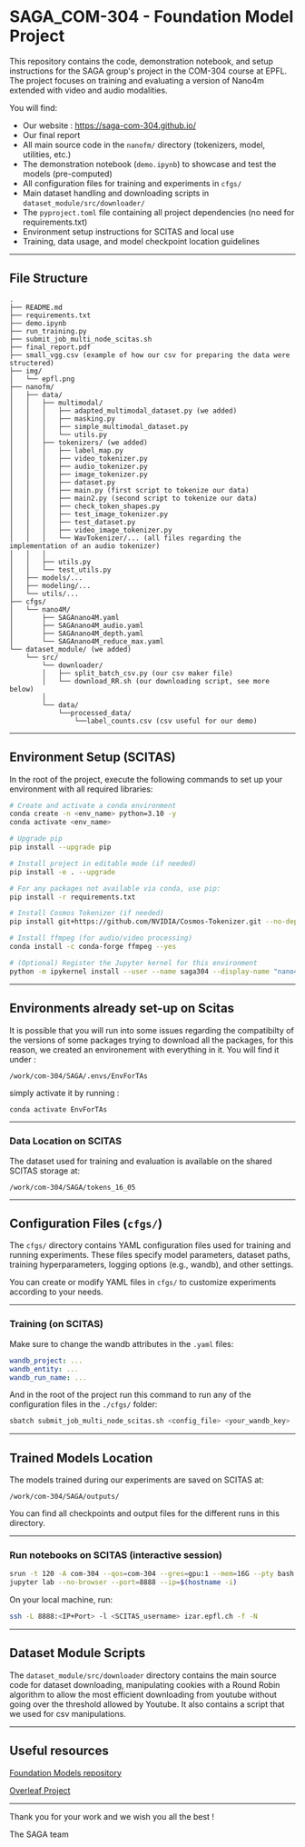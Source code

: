 # SAGA_COM-304 - Foundation Model Project

This repository contains the code, demonstration notebook, and setup instructions for the SAGA group's project in the COM-304 course at EPFL. The project focuses on training and evaluating a version of Nano4m extended with video and audio modalities.

You will find:
- Our website : https://saga-com-304.github.io/
- Our final report
- All main source code in the `nanofm/` directory (tokenizers, model, utilities, etc.)
- The demonstration notebook (`demo.ipynb`) to showcase and test the models (pre-computed)
- All configuration files for training and experiments in `cfgs/`
- Main dataset handling and downloading scripts in `dataset_module/src/downloader/`
- The `pyproject.toml` file containing all project dependencies (no need for requirements.txt)
- Environment setup instructions for SCITAS and local use
- Training, data usage, and model checkpoint location guidelines

---

## File Structure

```text
.
├── README.md
├── requirements.txt
├── demo.ipynb
├── run_training.py
├── submit_job_multi_node_scitas.sh
├── final_report.pdf
├── small_vgg.csv (example of how our csv for preparing the data were structered)
├── img/
│   └── epfl.png
├── nanofm/
│   ├── data/
│   │   ├── multimodal/
│   │   │   ├── adapted_multimodal_dataset.py (we added)
│   │   │   ├── masking.py                      
│   │   │   ├── simple_multimodal_dataset.py
│   │   │   └── utils.py
│   │   ├── tokenizers/ (we added)
│   │   │   ├── label_map.py                  
│   │   │   ├── video_tokenizer.py
│   │   │   ├── audio_tokenizer.py
│   │   │   ├── image_tokenizer.py
│   │   │   ├── dataset.py
│   │   │   ├── main.py (first script to tokenize our data)
│   │   │   ├── main2.py (second script to tokenize our data)
│   │   │   ├── check_token_shapes.py       
│   │   │   ├── test_image_tokenizer.py
│   │   │   ├── test_dataset.py
│   │   │   ├── video_image_tokenizer.py
│   │   │   └── WavTokenizer/... (all files regarding the implementation of an audio tokenizer)
│   │   │       
│   │   ├── utils.py
│   │   └── test_utils.py
│   ├── models/...
│   ├── modeling/...
│   └── utils/...
├── cfgs/
│   └── nano4M/
│       ├── SAGAnano4M.yaml
│       ├── SAGAnano4M_audio.yaml
│       ├── SAGAnano4M_depth.yaml
│       └── SAGAnano4M_reduce_max.yaml
└── dataset_module/ (we added)
    └── src/
        └── downloader/
        │   ├── split_batch_csv.py (our csv maker file)
        │   └── download_RR.sh (our downloading script, see more below)
        │
        └── data/
            └──processed_data/
                └──label_counts.csv (csv useful for our demo)
``` 

---

## Environment Setup (SCITAS)

In the root of the project, execute the following commands to set up your environment with all required libraries:

```bash
# Create and activate a conda environment
conda create -n <env_name> python=3.10 -y
conda activate <env_name>

# Upgrade pip
pip install --upgrade pip

# Install project in editable mode (if needed)
pip install -e . --upgrade

# For any packages not available via conda, use pip:
pip install -r requirements.txt

# Install Cosmos Tokenizer (if needed)
pip install git+https://github.com/NVIDIA/Cosmos-Tokenizer.git --no-dependencies

# Install ffmpeg (for audio/video processing)
conda install -c conda-forge ffmpeg --yes

# (Optional) Register the Jupyter kernel for this environment
python -m ipykernel install --user --name saga304 --display-name "nano4M kernel (saga304)"
```

---

## Environments already set-up on Scitas

It is possible that you will run into some issues regarding the compatibilty of the versions of some packages trying to download all the packages, for this reason, we created an environement with everything in it. You will find it under :

```
/work/com-304/SAGA/.envs/EnvForTAs
```

simply activate it by running :
```bash
conda activate EnvForTAs
```

---

### Data Location on SCITAS

The dataset used for training and evaluation is available on the shared SCITAS storage at:

```
/work/com-304/SAGA/tokens_16_05
```

---
## Configuration Files (`cfgs/`)

The `cfgs/` directory contains YAML configuration files used for training and running experiments. These files specify model parameters, dataset paths, training hyperparameters, logging options (e.g., wandb), and other settings.

You can create or modify YAML files in `cfgs/` to customize experiments according to your needs.

---

### Training (on SCITAS)

Make sure to change the wandb attributes in the `.yaml` files:
```yaml
wandb_project: ...
wandb_entity: ...
wandb_run_name: ...
```
And in the root of the project run this command to run any of the configuration files in the `./cfgs/` folder:
```bash
sbatch submit_job_multi_node_scitas.sh <config_file> <your_wandb_key>
```
---

## Trained Models Location

The models trained during our experiments are saved on SCITAS at:

```
/work/com-304/SAGA/outputs/
```

You can find all checkpoints and output files for the different runs in this directory.

---

### Run notebooks on SCITAS (interactive session)
```bash
srun -t 120 -A com-304 --qos=com-304 --gres=gpu:1 --mem=16G --pty bash
jupyter lab --no-browser --port=8888 --ip=$(hostname -i)
```
On your local machine, run:
```bash
ssh -L 8888:<IP+Port> -l <SCITAS_username> izar.epfl.ch -f -N
```

---

## Dataset Module Scripts

The `dataset_module/src/downloader` directory contains the main source code for dataset downloading, manipulating cookies with a Round Robin algorithm to allow the most efficient downloading from youtube without going over the threshold allowed by Youtube. It also contains a script that we used for csv manipulations.

---


## Useful resources
[Foundation Models repository](https://github.com/EPFL-VILAB/com-304-FM-project)

[Overleaf Project](https://www.overleaf.com/read/brbpqrkfsnmn#35fa19)

---

Thank you for your work and we wish you all the best ! 

The SAGA team